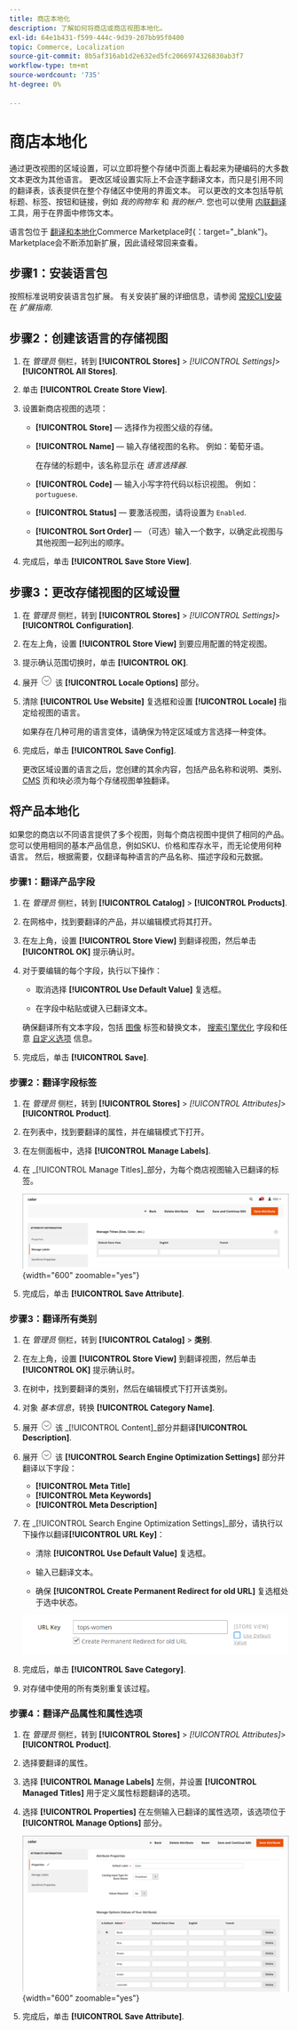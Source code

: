 ```yaml
---
title: 商店本地化
description: 了解如何将商店或商店视图本地化。
exl-id: 64e1b431-f599-444c-9d39-207bb95f0400
topic: Commerce, Localization
source-git-commit: 8b5af316ab1d2e632ed5fc2066974326830ab3f7
workflow-type: tm+mt
source-wordcount: '735'
ht-degree: 0%

---
```


# 商店本地化

通过更改视图的区域设置，可以立即将整个存储中页面上看起来为硬编码的大多数文本更改为其他语言。 更改区域设置实际上不会逐字翻译文本，而只是引用不同的翻译表，该表提供在整个存储区中使用的界面文本。 可以更改的文本包括导航标题、标签、按钮和链接，例如 _我的购物车_ 和 _我的帐户_. 您也可以使用 [内联翻译](../configuration-reference/advanced/developer.md) 工具，用于在界面中修饰文本。

语言包位于 [翻译和本地化][1]Commerce Marketplace时{：target=&quot;_blank&quot;}。 Marketplace会不断添加新扩展，因此请经常回来查看。

## 步骤1：安装语言包

按照标准说明安装语言包扩展。 有关安装扩展的详细信息，请参阅 [常规CLI安装][2] 在 _扩展指南_.

## 步骤2：创建该语言的存储视图

1. 在 _管理员_ 侧栏，转到 **[!UICONTROL Stores]** > _[!UICONTROL Settings]_>**[!UICONTROL All Stores]**.

1. 单击 **[!UICONTROL Create Store View]**.

1. 设置新商店视图的选项：

   - **[!UICONTROL Store]**  — 选择作为视图父级的存储。

   - **[!UICONTROL Name]**  — 输入存储视图的名称。 例如：葡萄牙语。

     在存储的标题中，该名称显示在 _语言选择器_.

   - **[!UICONTROL Code]**  — 输入小写字符代码以标识视图。 例如： `portuguese`.

   - **[!UICONTROL Status]**  — 要激活视图，请将设置为 `Enabled`.

   - **[!UICONTROL Sort Order]**  — （可选）输入一个数字，以确定此视图与其他视图一起列出的顺序。

1. 完成后，单击 **[!UICONTROL Save Store View]**.

## 步骤3：更改存储视图的区域设置

1. 在 _管理员_ 侧栏，转到 **[!UICONTROL Stores]** > _[!UICONTROL Settings]_>**[!UICONTROL Configuration]**.

1. 在左上角，设置 **[!UICONTROL Store View]** 到要应用配置的特定视图。

1. 提示确认范围切换时，单击 **[!UICONTROL OK]**.

1. 展开 ![扩展选择器](../assets/icon-display-expand.png) 该 **[!UICONTROL Locale Options]** 部分。

1. 清除 **[!UICONTROL Use Website]** 复选框和设置 **[!UICONTROL Locale]** 指定给视图的语言。

   如果存在几种可用的语言变体，请确保为特定区域或方言选择一种变体。

1. 完成后，单击 **[!UICONTROL Save Config]**.

   更改区域设置的语言之后，您创建的其余内容，包括产品名称和说明、类别、 [CMS](../content-design/page-translate.md) 页和块必须为每个存储视图单独翻译。

## 将产品本地化

如果您的商店以不同语言提供了多个视图，则每个商店视图中提供了相同的产品。 您可以使用相同的基本产品信息，例如SKU、价格和库存水平，而无论使用何种语言。 然后，根据需要，仅翻译每种语言的产品名称、描述字段和元数据。

### 步骤1：翻译产品字段

1. 在 _管理员_ 侧栏，转到  **[!UICONTROL Catalog]** > **[!UICONTROL Products]**.

1. 在网格中，找到要翻译的产品，并以编辑模式将其打开。

1. 在左上角，设置 **[!UICONTROL Store View]** 到翻译视图，然后单击 **[!UICONTROL OK]** 提示确认时。

1. 对于要编辑的每个字段，执行以下操作：

   - 取消选择 **[!UICONTROL Use Default Value]** 复选框。

   - 在字段中粘贴或键入已翻译文本。

   确保翻译所有文本字段，包括 [图像](../catalog/catalog-images-video.md) 标签和替换文本， [搜索引擎优化](../catalog/product-search-engine-optimization.md) 字段和任意 [自定义选项](../catalog/settings-advanced-custom-options.md) 信息。

1. 完成后，单击 **[!UICONTROL Save]**.

### 步骤2：翻译字段标签

1. 在 _管理员_ 侧栏，转到 **[!UICONTROL Stores]** > _[!UICONTROL Attributes]_>**[!UICONTROL Product]**.

1. 在列表中，找到要翻译的属性，并在编辑模式下打开。

1. 在左侧面板中，选择 **[!UICONTROL Manage Labels]**.

1. 在 _[!UICONTROL Manage Titles]_部分，为每个商店视图输入已翻译的标签。

   ![输入翻译的标签](./assets/product-attribute-labels-translate.png){width="600" zoomable="yes"}

1. 完成后，单击 **[!UICONTROL Save Attribute]**.

### 步骤3：翻译所有类别

1. 在 _管理员_ 侧栏，转到 **[!UICONTROL Catalog]** > **类别**.

1. 在左上角，设置 **[!UICONTROL Store View]** 到翻译视图，然后单击 **[!UICONTROL OK]** 提示确认时。

1. 在树中，找到要翻译的类别，然后在编辑模式下打开该类别。

1. 对象 _基本信息_，转换 **[!UICONTROL Category Name]**.

1. 展开 ![扩展选择器](../assets/icon-display-expand.png) 该 _[!UICONTROL Content]_部分并翻译&#x200B;**[!UICONTROL Description]**.

1. 展开 ![扩展选择器](../assets/icon-display-expand.png) 该 **[!UICONTROL Search Engine Optimization Settings]** 部分并翻译以下字段：

   - **[!UICONTROL Meta Title]**
   - **[!UICONTROL Meta Keywords]**
   - **[!UICONTROL Meta Description]**

1. 在 _[!UICONTROL Search Engine Optimization Settings]_部分，请执行以下操作以翻译&#x200B;**[!UICONTROL URL Key]**：

   - 清除 **[!UICONTROL Use Default Value]** 复选框。

   - 输入已翻译文本。

   - 确保 **[!UICONTROL Create Permanent Redirect for old URL]** 复选框处于选中状态。

   ![翻译URL键](./assets/category-translate-url-key.png)

1. 完成后，单击 **[!UICONTROL Save Category]**.

1. 对存储中使用的所有类别重复该过程。

### 步骤4：翻译产品属性和属性选项

1. 在 _管理员_ 侧栏，转到 **[!UICONTROL Stores]** > _[!UICONTROL Attributes]_>**[!UICONTROL Product]**.

1. 选择要翻译的属性。

1. 选择 **[!UICONTROL Manage Labels]** 左侧，并设置 **[!UICONTROL Managed Titles]** 用于定义属性标题翻译的选项。

1. 选择 **[!UICONTROL Properties]** 在左侧输入已翻译的属性选项，该选项位于 **[!UICONTROL Manage Options]** 部分。

   ![管理选项](./assets/manage-option-tab.png){width="600" zoomable="yes"}

1. 完成后，单击 **[!UICONTROL Save Attribute]**.


[1]: https://marketplace.magento.com/extensions/content-customizations/translations-localization.html
[2]: https://experienceleague.adobe.com/docs/commerce-operations/installation-guide/tutorials/extensions.html

